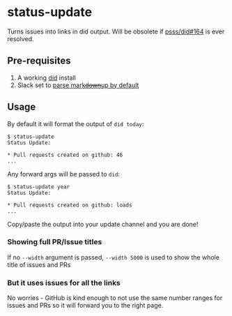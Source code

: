 # status-update

Turns issues into links in did output. Will be obsolete if [psss/did#164](https://github.com/psss/did/issues/164) is ever resolved.

## Pre-requisites

1. A working [did](https://github.com/psss/did) install
2. Slack set to [parse mark~~down~~up by default](https://slack.com/intl/en-gb/help/articles/360039953113-Set-your-message-formatting-preference)

## Usage

By default it will format the output of `did today`:

```console
$ status-update
Status Update:

* Pull requests created on github: 46
...
```

Any forward args will be passed to `did`:

```console
$ status-update year
Status Update:

* Pull requests created on github: loads
...
```

Copy/paste the output into your update channel and you are done!

### Showing full PR/Issue titles

If no `--width` argument is passed, `--width 5000` is used to show the whole title of issues and PRs

### But it uses issues for all the links

No worries - GitHub is kind enough to not use the same number ranges for issues and PRs so it will forward you to the right page.
